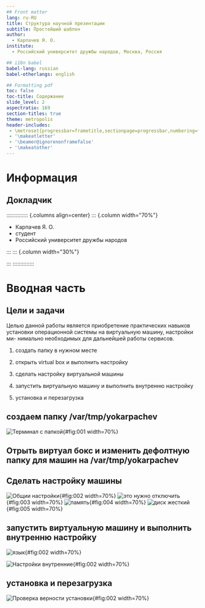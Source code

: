 ```yaml
---
## Front matter
lang: ru-RU
title: Структура научной презентации
subtitle: Простейший шаблон
author:
  - Карпачев Я. О.
institute:
  - Российский университет дружбы народов, Москва, Россия

## i18n babel
babel-lang: russian
babel-otherlangs: english

## Formatting pdf
toc: false
toc-title: Содержание
slide_level: 2
aspectratio: 169
section-titles: true
theme: metropolis
header-includes:
 - \metroset{progressbar=frametitle,sectionpage=progressbar,numbering=fraction}
 - '\makeatletter'
 - '\beamer@ignorenonframefalse'
 - '\makeatother'
---
```


# Информация

## Докладчик

:::::::::::::: {.columns align=center}
::: {.column width="70%"}

  * Карпачев Я. О.
  * студент
  * Российский университет дружбы народов

:::
::: {.column width="30%"}

:::
::::::::::::::

# Вводная часть

## Цели и задачи

Целью данной работы является приобретение практических навыков
установки операционной системы на виртуальную машину, настройки ми-
нимально необходимых для дальнейшей работы сервисов.

1. создать папку в нужном месте

2. открыть virtual box и выполнить настройку

3. сделать настройку виртуальной машины

4. запустить виртуальную машину и выполнить внутренню настройку

5. установка и перезагрузка

## создаем папку /var/tmp/yokarpachev

![Терминал с папкой](image/1.png){#fig:001 width=70%}

## Отрыть виртуал бокс и изменить дефолтную папку для машин на /var/tmp/yokarpachev

## Сделать настройку машины

![Общии настройки](image/2.png){#fig:002 width=70%}
![это нужно отключить](image/3.png){#fig:003 width=70%}
![память](image/4.png){#fig:004 width=70%}
![диск жесткий](image/5.png){#fig:005 width=70%}

## запустить виртуальную машину и выполнить внутренню настройку

![язык](image/6.png){#fig:002 width=70%}

![Настройки внутренние](image/7.png){#fig:002 width=70%}

## установка и перезагрузка

![Проверка верности установки](image/8.png){#fig:002 width=70%}
